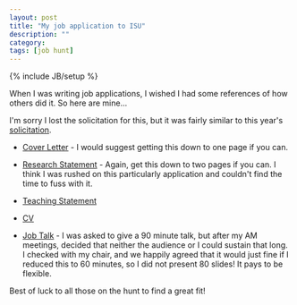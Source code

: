 ```yaml
---
layout: post
title: "My job application to ISU"
description: ""
category: 
tags: [job hunt]
---
```

{% include JB/setup %}

When I was writing job applications, I wished I had some references of how others did it.  So here are mine...

I'm sorry I lost the solicitation for this, but it was fairly similar to this year's [solicitation](http://adina.github.io/pdfs/2015_posting.pdf).

* [Cover Letter](http://adina.github.io/pdfs/cover_letter_final.pdf) - I would suggest getting this down to one page if you can.

* [Research Statement](http://adina.github.io/pdfs/research.pdf) - Again, get this down to two pages if you can.  I think I was rushed on this particularly application and couldn't find the time to fuss with it.

* [Teaching Statement](http://adina.github.io/pdfs/teaching.pdf)

* [CV](http://adina.github.io/pdfs/cv.pdf)

* [Job Talk](http://www.slideshare.net/adinachuanghowe/job-talk-iowa-state-university-ag-bio-engineering) - I was asked to give a 90 minute talk, but after my AM meetings, decided that neither the audience or I could sustain that long. I checked with my chair, and we happily agreed that it would just fine if I reduced this to 60 minutes, so I did not present 80 slides!  It pays to be flexible.

Best of luck to all those on the hunt to find a great fit!  
